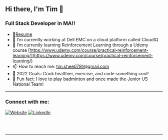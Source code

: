 <!--
**Borghese-Gladiator/Borghese-Gladiator** is a ✨ _special_ ✨ repository because its `README.md` (this file) appears on your GitHub profile.

Here are some ideas to get you started:

- 🔭 I’m currently working on ...
- 🌱 I’m currently learning ...
- 👯 I’m looking to collaborate on ...
- 🤔 I’m looking for help with ...
- 💬 Ask me about ...
- 📫 How to reach me: ...
- 😄 Pronouns: ...
- ⚡ Fun fact: ...
-->
## Hi there, I'm Tim 👋

### Full Stack Developer in MA!!

- 📝[Resume](http://timothyshee.me/static/media/Current_Resume.ef771466.pdf)
- 🔭 I’m currently working at Dell EMC on a cloud platform called CloudIQ
- 🌱 I’m currently learning Reinforcement Learning through a Udemy course [https://www.udemy.com/course/practical-reinforcement-learning/](https://www.udemy.com/course/practical-reinforcement-learning/)
- 📫 How to reach me: [tim.shee0791@gmail.com]()
- 🥅 2022 Goals: Cook healthier, exercise, and code something cool!
- 🎉 Fun fact: I love to play badminton and once made the Junior US National Team!

---

### Connect with me:
[![Website](https://img.shields.io/website?label=timothyshee.me&style=for-the-badge&url=https%3A%2F%2Fcodestackr.com)](website)
[![LinkedIn](https://img.shields.io/badge/LinkedIn-0077B5?style=for-the-badge&logo=linkedin&logoColor=white)](linkedin)

<br />
<br />

---

[website]: https://timshee.netlify.app/
[linkedin]: https://www.linkedin.com/in/timothy-shee-aa46a5170/
